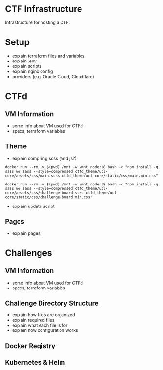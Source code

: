 # CTF Infrastructure

Infrastructure for hosting a CTF.

# Setup
- explain terraform files and variables
- explain .env
- explain scripts
- explain nginx config
- providers (e.g. Oracle Cloud, Cloudflare)

# CTFd
## VM Information
- some info about VM used for CTFd
- specs, terraform variables

## Theme
- explain compiling scss (and js?)
```
docker run --rm -v $(pwd):/mnt -w /mnt node:18 bash -c "npm install -g sass && sass --style=compressed ctfd_theme/ucl-core/assets/css/main.scss ctfd_theme/ucl-core/static/css/main.min.css"
```
```
docker run --rm -v $(pwd):/mnt -w /mnt node:18 bash -c "npm install -g sass && sass --style=compressed ctfd_theme/ucl-core/assets/css/challenge-board.scss ctfd_theme/ucl-core/static/css/challenge-board.min.css"
```
- explain update script

## Pages
- explain pages

# Challenges
## VM Information
- some info about VM used for CTFd
- specs, terraform variables

## Challenge Directory Structure
- explain how files are organized
- explain required files
- explain what each file is for
- explain how configuration works

## Docker Registry
## Kubernetes & Helm
